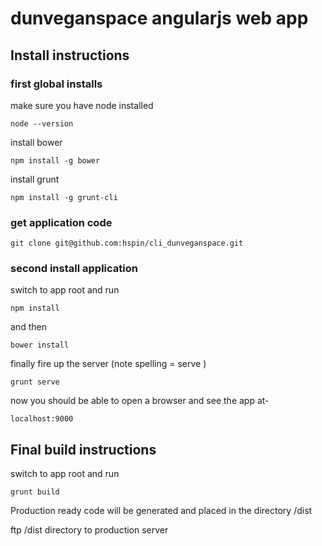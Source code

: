 # dunveganspace angularjs web app

## Install instructions

### first global installs

make sure you have node installed
    
    node --version

install bower

    npm install -g bower

install grunt 

    npm install -g grunt-cli
    
### get application code

    git clone git@github.com:hspin/cli_dunveganspace.git

### second install application

switch to app root and run

    npm install

and then

    bower install

finally fire up the server (note spelling = serve )

    grunt serve

now you should be able to open a browser and see the app at-

    localhost:9000


## Final build instructions

switch to app root and run

    grunt build

Production ready code will be generated and placed in the directory /dist

ftp /dist directory to production server

